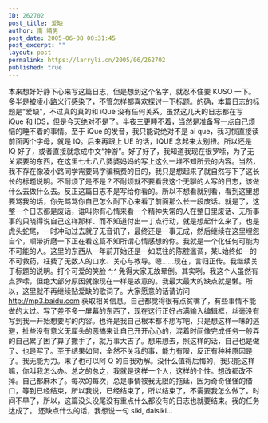 ```yaml
---
ID: 262702
post_title: 爱缺
author: 南 靖男
post_date: 2005-06-08 00:31:45
post_excerpt: ""
layout: post
permalink: https://larryli.cn/2005/06/262702
published: true
---
```

本来想好好静下心来写这篇日志，但是想到这个名字，就忍不住要 KUSO 一下。多半是被凌小路义行感染了，不管怎样都喜欢探讨一下标题。的确，本篇日志的标题是“爱缺”，不过真的真的和 iQue 没有任何关系。虽然这几天的日志都在写 iQue 和 IDS，但是今天绝对不是了。半夜三更睡不着，当然是准备写一点自己烦恼的睡不着的事情。至于 iQue 的发音，我只能说绝对不是 ai que，我习惯直接读前面两个字母，就是 IQ。后来再跟上 UE 的话，IQUE 念起来太别扭。所以还是 IQ 好了，或者直接就念成中文“神游”。好了好了，我知道我现在很罗嗦，为了无关紧要的东西，在这里七七八八婆婆妈妈的写上这么一堆不知所云的内容。当然，我不存在像凌小路同学需要码字骗稿费的目的，我只是想起来了就自然写下了这长长的标题说明。不耐烦了是不是？不耐烦就不要看我这个无聊的人写的日志，该做什么去做什么去。反正这篇日志不是写给你看的。所以不想看就别看，看到这里想要骂我的话，你先骂骂你自己怎么耐下心来看了前面那么长一段废话。就是了，这整一个日志都是废话，谁叫你有心情来看一个精神失常的人在整日里废话、无所事事的只晓得说自己这样那样、而不知道付出一丁点行动，就是想起什么来了，也是虎头蛇尾，一时冲动过去就了无音讯了，最终还是一事无成，然后继续在这里埋怨自个，顺带折磨一下正在看这篇不知所谓心情感想的你。我就是一个化任何可能为不可能的人。这里的东西从一年前开始还是一如既往的陈腔滥调，某L始终如一的不可救药，枉费了无数人的口水、关心与教导。嗯……现在，言归正传。我继续关于标题的说明。打个可爱的笑脸 *^;^* 免得大家无故晕倒。其实咧，我这个人虽然有点罗嗦，但绝大部分原因就像现在一样是故意的。我最大最大的缺点就是懒。所以，这里就不再继续贴爱缺的歌词了。大家愿意的话请访问 <a href="http://mp3.baidu.com">http://mp3.baidu.com</a> 获取相关信息。自己都觉得很有点贫嘴了，有些事情不能做的太过。写了差不多一屏幕的东西了，现在这行正好占满输入编辑框，丝毫没有写到我一开始想要写的内容。也许是我自己根本都不想写吧，只是想这样一味的逃避，扯些没有意义无厘头的恶搞来让自己开开心心的，混着时间像完成任务一般弄的自己累了困了算了撒手了，就万事大吉了。想来想去，照这样的话，自己也是做了、也是写了。至于结果如何，全然不关我的事，能力有限，反正有种种原因是了。我无能为力。末了也可以阿 Q 的自我劝解。没什么值得后悔的，我只能这样嘛，你叫我怎么办。总之的总之，我就是这样一个人，这样的个性。想改都改不掉。自己都麻木了。每次的每次，总是事情被我无限的拖延，因为奇奇怪怪的借口，等到已经结束，所以我说，已经结束了，所以结束了，不需要我怎么做了。时间不早了，所以，这篇没头没尾没有重点什么都没有的日志也就要结束。我的任务达成了。
还缺点什么的话，我想说一句 siki, daisiki...